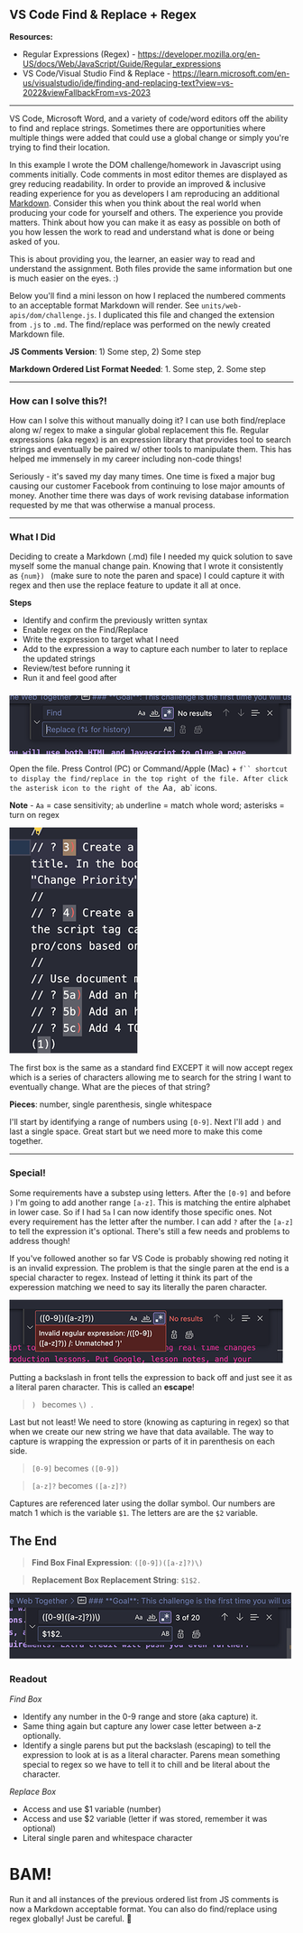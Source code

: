 ## VS Code Find & Replace + Regex

**Resources:**
- Regular Expressions (Regex) - https://developer.mozilla.org/en-US/docs/Web/JavaScript/Guide/Regular_expressions
- VS Code/Visual Studio Find & Replace - https://learn.microsoft.com/en-us/visualstudio/ide/finding-and-replacing-text?view=vs-2022&viewFallbackFrom=vs-2023

---

VS Code, Microsoft Word, and a variety of code/word editors off the ability to find and replace strings. Sometimes there are opportunities where multiple things were added that could use a global change or simply you're trying to find their location.

In this example I wrote the DOM challenge/homework in Javascript using comments initially. Code comments in most editor themes are displayed as grey reducing readability. In order to provide an improved & inclusive reading experience for you as developers I am reproducing an additional [Markdown](https://www.markdownguide.org/cheat-sheet/). Consider this when you think about the real world when producing your code for yourself and others. The experience you provide matters. Think about how you can make it as easy as possible on both of you how lessen the work to read and understand what is done or being asked of you.

This is about providing you, the learner, an easier way to read and understand the assignment. Both files provide the same information but one is much easier on the eyes. :)

Below you'll find a mini lesson on how I replaced the numbered comments to an acceptable format Markdown will render. See `units/web-apis/dom/challenge.js`. I duplicated this file and changed the extension from `.js` to `.md`. The find/replace was performed on the newly created Markdown file.

**JS Comments Version**: 1) Some step, 2) Some step

**Markdown Ordered List Format Needed**: 1. Some step, 2. Some step

---

### How can I solve this?!

How can I solve this without manually doing it? I can use both find/replace along w/ regex to make a singular global replacement this fle. Regular expressions (aka regex) is an expression library that provides tool to search strings and eventually be paired w/ other tools to manipulate them. This has helped me immensely in my career including non-code things!

Seriously - it's saved my day many times. One time is fixed a major bug causing our customer Facebook from continuing to lose major amounts of money. Another time there was days of work revising database information requested by me that was otherwise a manual process.

---

### What I Did

Deciding to create a Markdown (.md) file I needed my quick solution to save myself some the manual change pain. Knowing that I wrote it consistently as `{num}) ` (make sure to note the paren and space) I could capture it with regex and then use the replace feature to update it all at once.

**Steps**
- Identify and confirm the previously written syntax
- Enable regex on the Find/Replace
- Write the expression to target what I need
- Add to the expression a way to capture each number to later to replace the updated strings
- Review/test before running it
- Run it and feel good after

###

![alt text](./images/open-fr.png)

Open the file. Press Control (PC) or Command/Apple (Mac) + `f`` shortcut to display the find/replace in the top right of the file. After click the asterisk icon to the right of the `Aa`, `ab` icons.

**Note** - `Aa` = case sensitivity; `ab` underline = match whole word; asterisks = turn on regex

![alt text](./images/whats-there.png)

The first box is the same as a standard find EXCEPT it will now accept regex which is a series of characters allowing me to search for the string I want to eventually change. What are the pieces of that string?

**Pieces**: number, single parenthesis, single whitespace

I'll start by identifying a range of numbers using `[0-9]`. Next I'll add `)` and last a single space. Great start but we need more to make this come together.

---

### Special!

Some requirements have a substep using letters. After the `[0-9]` and before `)` I'm going to add another range `[a-z]`. This is matching the entire alphabet in lower case. So if I had `5a` I can now identify those specific ones. Not every requirement has the letter after the number. I can add `?` after the `[a-z]` to tell the expression it's optional. There's still a few needs and problems to address though!

If you've followed another so far VS Code is probably showing red noting it is an invalid expression. The problem is that the single paren at the end is a special character to regex. Instead of letting it think its part of the experession matching we need to say its literally the paren character.

![alt text](./images/error.png)

Putting a backslash in front tells the expression to back off and just see it as a literal paren character. This is called an **escape**!

> `) ` becomes `\) `.

Last but not least! We need to store (knowing as capturing in regex) so that when we create our new string we have that data available. The way to capture is wrapping the expression or parts of it in parenthesis on each side.

> `[0-9]` becomes `([0-9])`

> `[a-z]?` becomes `([a-z]?)`

Captures are referenced later using the dollar symbol. Our numbers are match 1 which is the variable `$1`. The letters are are the `$2` variable.

###

## The End

> **Find Box Final Expression**: `([0-9])([a-z]?)\) `

> **Replacement Box Replacement String**: `$1$2. `

![alt text](./images/the-expression.png)

### **Readout**

*Find Box*
- Identify any number in the 0-9 range and store (aka capture) it.
- Same thing again but capture any lower case letter between a-z optionally.
- Identify a single parens but put the backslash (escaping) to tell the expression to look at is as a literal character. Parens mean something special to regex so we have to tell it to chill and be literal about the character.

*Replace Box*
- Access and use $1 variable (number)
- Access and use $2 variable (letter if was stored, remember it was optional)
- Literal single paren and whitespace character

###

# BAM!

Run it and all instances of the previous ordered list from JS comments is now a Markdown acceptable format. You can also do find/replace using regex globally! Just be careful. 👀